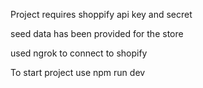 Project requires shoppify api key and secret

seed data has been provided for the store

used ngrok to connect to shopify

To start project use npm run dev
